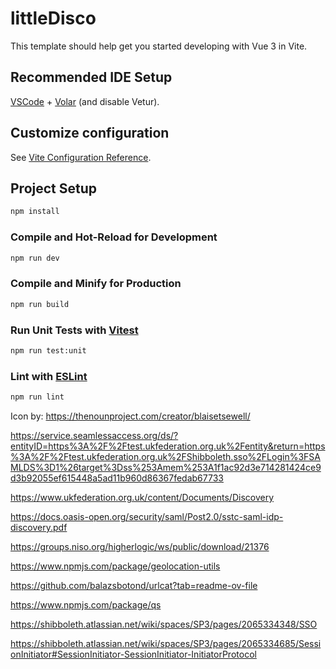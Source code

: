 # littleDisco

This template should help get you started developing with Vue 3 in Vite.

## Recommended IDE Setup

[VSCode](https://code.visualstudio.com/) + [Volar](https://marketplace.visualstudio.com/items?itemName=Vue.volar) (and disable Vetur).

## Customize configuration

See [Vite Configuration Reference](https://vitejs.dev/config/).

## Project Setup

```sh
npm install
```

### Compile and Hot-Reload for Development

```sh
npm run dev
```

### Compile and Minify for Production

```sh
npm run build
```

### Run Unit Tests with [Vitest](https://vitest.dev/)

```sh
npm run test:unit
```

### Lint with [ESLint](https://eslint.org/)

```sh
npm run lint
```


Icon by:
https://thenounproject.com/creator/blaisetsewell/

https://service.seamlessaccess.org/ds/?entityID=https%3A%2F%2Ftest.ukfederation.org.uk%2Fentity&return=https%3A%2F%2Ftest.ukfederation.org.uk%2FShibboleth.sso%2FLogin%3FSAMLDS%3D1%26target%3Dss%253Amem%253A1f1ac92d3e714281424ce9d3b92055ef615448a5ad11b960d86367fedab67733

https://www.ukfederation.org.uk/content/Documents/Discovery

https://docs.oasis-open.org/security/saml/Post2.0/sstc-saml-idp-discovery.pdf

https://groups.niso.org/higherlogic/ws/public/download/21376

https://www.npmjs.com/package/geolocation-utils

https://github.com/balazsbotond/urlcat?tab=readme-ov-file

https://www.npmjs.com/package/qs

https://shibboleth.atlassian.net/wiki/spaces/SP3/pages/2065334348/SSO

https://shibboleth.atlassian.net/wiki/spaces/SP3/pages/2065334685/SessionInitiator#SessionInitiator-SessionInitiator-InitiatorProtocol